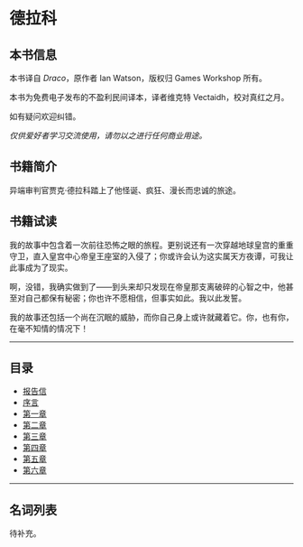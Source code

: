 # 德拉科

## 本书信息

本书译自 *Draco*，原作者 Ian Watson，版权归 Games Workshop 所有。  

本书为免费电子发布的不盈利民间译本，译者维克特 Vectaidh，校对真红之月。  

如有疑问欢迎纠错。  

*仅供爱好者学习交流使用，请勿以之进行任何商业用途。*

## 书籍简介

异端审判官贾克·德拉科踏上了他怪诞、疯狂、漫长而忠诚的旅途。

## 书籍试读

我的故事中包含着一次前往恐怖之眼的旅程。更别说还有一次穿越地球皇宫的重重守卫，直入皇宫中心帝皇王座室的入侵了；你或许会认为这实属天方夜谭，可我让此事成为了现实。
 
啊，没错，我确实做到了——到头来却只发现在帝皇那支离破碎的心智之中，他甚至对自己都保有秘密；你也许不愿相信，但事实如此。我以此发誓。
 
我的故事还包括一个尚在沉眠的威胁，而你自己身上或许就藏着它。你，也有你，在毫不知情的情况下！

***

## 目录

- [报告信](draco00) 
- [序言](draco0)
- [第一章](draco1)
- [第二章](draco2)
- [第三章](draco3)
- [第四章](draco4)
- [第五章](draco5)
- [第六章](draco6)

***

## 名词列表

待补充。

